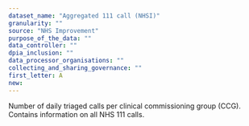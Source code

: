```yaml
---
dataset_name: "Aggregated 111 call (NHSI)"
granularity: ""
source: "NHS Improvement"
purpose_of_the_data: ""
data_controller: ""
dpia_inclusion: ""
data_processor_organisations: ""
collecting_and_sharing_governance: ""
first_letter: A
new: 
---
```

Number of daily triaged calls per clinical commissioning group (CCG). Contains information on all NHS 111 calls.